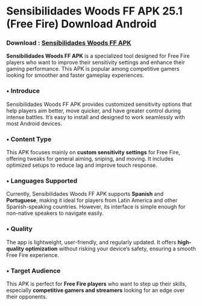 ﻿# Sensibilidades Woods FF APK 25.1 (Free Fire) Download Android
### Download : [Sensibilidades Woods FF APK](https://sensibilidades-woods-ff.apkmodjoy.org/)
**Sensibilidades Woods FF APK** is a specialized tool designed for Free Fire players who want to improve their sensitivity settings and enhance their gaming performance. This APK is popular among competitive gamers looking for smoother and faster gameplay experiences.

### • Introduce

Sensibilidades Woods FF APK provides customized sensitivity options that help players aim better, move quicker, and have greater control during intense battles. It’s easy to install and designed to work seamlessly with most Android devices.

### • Content Type

This APK focuses mainly on **custom sensitivity settings** for Free Fire, offering tweaks for general aiming, sniping, and moving. It includes optimized setups to reduce lag and improve touch response.

### • Languages Supported

Currently, Sensibilidades Woods FF APK supports **Spanish** and **Portuguese**, making it ideal for players from Latin America and other Spanish-speaking countries. However, its interface is simple enough for non-native speakers to navigate easily.

### • Quality

The app is lightweight, user-friendly, and regularly updated. It offers **high-quality optimization** without risking your device’s safety, ensuring a smooth Free Fire experience.

### • Target Audience

This APK is perfect for **Free Fire players** who want to step up their skills, especially **competitive gamers and streamers** looking for an edge over their opponents.
